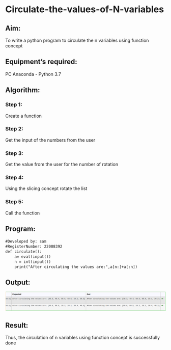 # Circulate-the-values-of-N-variables
## Aim:
To write a python program to circulate the n variables using function concept
## Equipment’s required:
PC
Anaconda - Python 3.7
## Algorithm: 
### Step 1: 
Create a function 
### Step 2: 
Get the input of the numbers from the user
### Step 3: 
Get the value from the user for the number of rotation
### Step 4: 
Using the slicing concept rotate the list
### Step 5: 
Call the function
## Program:
```#Program to circulate N values.
#Developed by: sam
#RegisterNumber: 22008392
def circulate():
    a= eval(input())
    n = int(input())
    print("After circulating the values are:",a[n:]+a[:n])
```

## Output:
![image](./circulation.png)

## Result:
Thus, the circulation of n variables using function concept is successfully done
